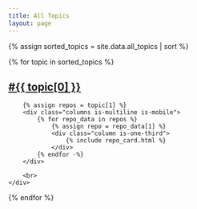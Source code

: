 ```yaml
---
title: All Topics
layout: page
---
```


{% assign sorted_topics = site.data.all_topics | sort %}
<div id='repo-topics'>
{% for topic in sorted_topics %}
    <div>
        <a href="#topic-{{ topic[0] }}"><h2 id="topic-{{ topic[0] }}">&#35;{{ topic[0] }}</h2></a>

        {% assign repos = topic[1] %}
        <div class="columns is-multiline is-mobile">
            {% for repo_data in repos %}
                {% assign repo = repo_data[1] %}
                <div class="column is-one-third">
                    {% include repo_card.html %}
                </div>
            {% endfor -%}
        </div>

        <br>
    </div>
{% endfor %}
</div>
